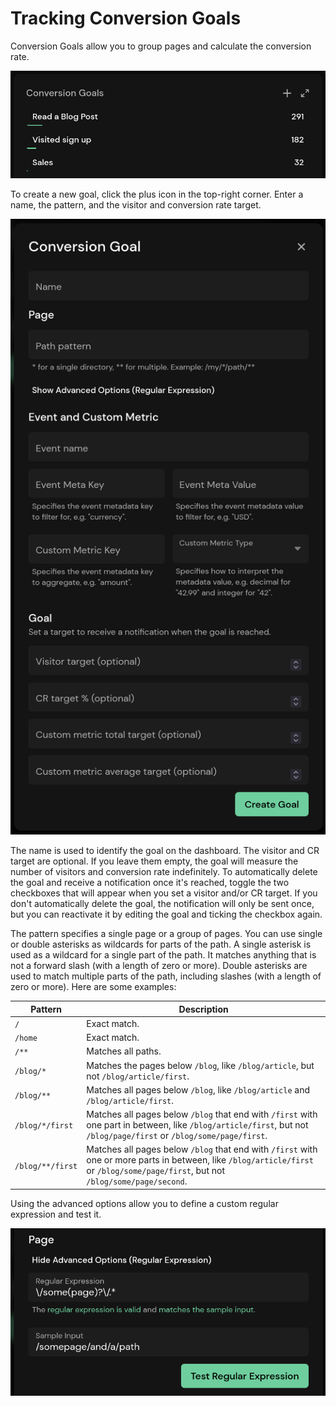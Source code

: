 # Tracking Conversion Goals

Conversion Goals allow you to group pages and calculate the conversion rate.

![Conversion Goals](../static/advanced/goals.png)

To create a new goal, click the plus icon in the top-right corner. Enter a name, the pattern, and the visitor and conversion rate target.

![Create a Conversion Goal](../static/advanced/create-goal.png)

The name is used to identify the goal on the dashboard. The visitor and CR target are optional. If you leave them empty, the goal will measure the number of visitors and conversion rate indefinitely. To automatically delete the goal and receive a notification once it's reached, toggle the two checkboxes that will appear when you set a visitor and/or CR target. If you don't automatically delete the goal, the notification will only be sent once, but you can reactivate it by editing the goal and ticking the checkbox again.

The pattern specifies a single page or a group of pages. You can use single or double asterisks as wildcards for parts of the path. A single asterisk is used as a wildcard for a single part of the path. It matches anything that is not a forward slash (with a length of zero or more). Double asterisks are used to match multiple parts of the path, including slashes (with a length of zero or more). Here are some examples:

| Pattern | Description |
| - | - |
| `/` | Exact match. |
| `/home` | Exact match. |
| `/**` | Matches all paths. |
| `/blog/*` | Matches the pages below `/blog`, like `/blog/article`, but not `/blog/article/first`. |
| `/blog/**` | Matches all pages below `/blog`, like `/blog/article` and `/blog/article/first`. |
| `/blog/*/first` | Matches all pages below `/blog` that end with `/first` with one part in between, like `/blog/article/first`, but not `/blog/page/first` or `/blog/some/page/first`. |
| `/blog/**/first` | Matches all pages below `/blog` that end with `/first` with one or more parts in between, like `/blog/article/first` or `/blog/some/page/first`, but not `/blog/some/page/second`. |

Using the advanced options allow you to define a custom regular expression and test it.

![Advanced Options](../static/advanced/goal-advanced.png)
